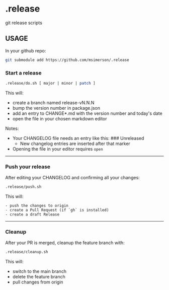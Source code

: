 # .release

git release scripts


## USAGE

In your github repo:

```sh
git submodule add https://github.com/msimerson/.release
```

### Start a release

```sh
.release/do.sh [ major | minor | patch ]
```

This will:

- create a branch named release-vN.N.N
- bump the version number in package.json
- add an entry to CHANGE*.md with the version number and today's date
- open the file in your chosen markdown editor

Notes:

- Your CHANGELOG file needs an entry like this: ### Unreleased
    - New changelog entries are inserted after that marker
- Opening the file in your editor requires `open`

----

### Push your release

After editing your CHANGELOG and confirming all your changes:

```sh
.release/push.sh
```

This will:

    - push the changes to origin
    - create a Pull Request (if `gh` is installed)
    - create a draft Release

----

### Cleanup

After your PR is merged, cleanup the feature branch with:

```sh
.release/cleanup.sh
```

This will:

- switch to the main branch
- delete the feature branch
- pull changes from origin
